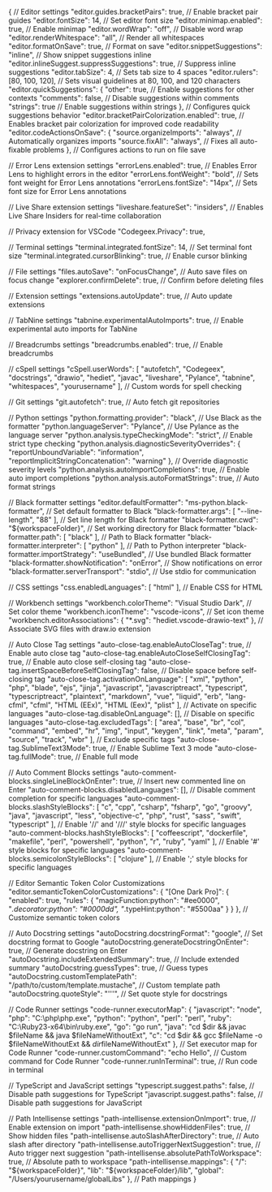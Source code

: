 {
  // Editor settings
  "editor.guides.bracketPairs": true, // Enable bracket pair guides
  "editor.fontSize": 14, // Set editor font size
  "editor.minimap.enabled": true, // Enable minimap
  "editor.wordWrap": "off", // Disable word wrap
  "editor.renderWhitespace": "all", // Render all whitespaces
  "editor.formatOnSave": true, // Format on save
  "editor.snippetSuggestions": "inline", // Show snippet suggestions inline
  "editor.inlineSuggest.suppressSuggestions": true, // Suppress inline suggestions
  "editor.tabSize": 4, // Sets tab size to 4 spaces
  "editor.rulers": [80, 100, 120], // Sets visual guidelines at 80, 100, and 120 characters
  "editor.quickSuggestions": {
    "other": true, // Enable suggestions for other contexts
    "comments": false, // Disable suggestions within comments
    "strings": true // Enable suggestions within strings
  }, // Configures quick suggestions behavior
  "editor.bracketPairColorization.enabled": true, // Enables bracket pair colorization for improved code readability
  "editor.codeActionsOnSave": { 
    "source.organizeImports": "always", // Automatically organizes imports
    "source.fixAll": "always", // Fixes all auto-fixable problems
  }, // Configures actions to run on file save

  // Error Lens extension settings
  "errorLens.enabled": true, // Enables Error Lens to highlight errors in the editor
  "errorLens.fontWeight": "bold", // Sets font weight for Error Lens annotations
  "errorLens.fontSize": "14px", // Sets font size for Error Lens annotations

  // Live Share extension settings
  "liveshare.featureSet": "insiders", // Enables Live Share Insiders for real-time collaboration

  // Privacy extension for VSCode
  "Codegeex.Privacy": true,

  // Terminal settings
  "terminal.integrated.fontSize": 14, // Set terminal font size
  "terminal.integrated.cursorBlinking": true, // Enable cursor blinking

  // File settings
  "files.autoSave": "onFocusChange", // Auto save files on focus change
  "explorer.confirmDelete": true, // Confirm before deleting files

  // Extension settings
  "extensions.autoUpdate": true, // Auto update extensions

  // TabNine settings
  "tabnine.experimentalAutoImports": true, // Enable experimental auto imports for TabNine

  // Breadcrumbs settings
  "breadcrumbs.enabled": true, // Enable breadcrumbs

  // cSpell settings
  "cSpell.userWords": [
    "autofetch",
    "Codegeex",
    "docstrings",
    "drawio",
    "hediet",
    "javac",
    "liveshare",
    "Pylance",
    "tabnine",
    "whitespaces",
    "yourusername"
  ], // Custom words for spell checking

  // Git settings
  "git.autofetch": true, // Auto fetch git repositories

  // Python settings
  "python.formatting.provider": "black", // Use Black as the formatter
  "python.languageServer": "Pylance", // Use Pylance as the language server
  "python.analysis.typeCheckingMode": "strict", // Enable strict type checking
  "python.analysis.diagnosticSeverityOverrides": {
    "reportUnboundVariable": "information",
    "reportImplicitStringConcatenation": "warning"
  }, // Override diagnostic severity levels
  "python.analysis.autoImportCompletions": true, // Enable auto import completions
  "python.analysis.autoFormatStrings": true, // Auto format strings

  // Black formatter settings
  "editor.defaultFormatter": "ms-python.black-formatter", // Set default formatter to Black
  "black-formatter.args": [
    "--line-length",
    "88"
  ], // Set line length for Black formatter
  "black-formatter.cwd": "${workspaceFolder}", // Set working directory for Black formatter
  "black-formatter.path": [
    "black"
  ], // Path to Black formatter
  "black-formatter.interpreter": [
    "python"
  ], // Path to Python interpreter
  "black-formatter.importStrategy": "useBundled", // Use bundled Black formatter
  "black-formatter.showNotification": "onError", // Show notifications on error
  "black-formatter.serverTransport": "stdio", // Use stdio for communication

  // CSS settings
  "css.enabledLanguages": [
    "html"
  ], // Enable CSS for HTML

  // Workbench settings
  "workbench.colorTheme": "Visual Studio Dark", // Set color theme
  "workbench.iconTheme": "vscode-icons", // Set icon theme
  "workbench.editorAssociations": {
    "*.svg": "hediet.vscode-drawio-text"
  }, // Associate SVG files with draw.io extension

  // Auto Close Tag settings
  "auto-close-tag.enableAutoCloseTag": true, // Enable auto close tag
  "auto-close-tag.enableAutoCloseSelfClosingTag": true, // Enable auto close self-closing tag
  "auto-close-tag.insertSpaceBeforeSelfClosingTag": false, // Disable space before self-closing tag
  "auto-close-tag.activationOnLanguage": [
    "xml",
    "python",
    "php",
    "blade",
    "ejs",
    "jinja",
    "javascript",
    "javascriptreact",
    "typescript",
    "typescriptreact",
    "plaintext",
    "markdown",
    "vue",
    "liquid",
    "erb",
    "lang-cfml",
    "cfml",
    "HTML (EEx)",
    "HTML (Eex)",
    "plist"
  ], // Activate on specific languages
  "auto-close-tag.disableOnLanguage": [], // Disable on specific languages
  "auto-close-tag.excludedTags": [
    "area",
    "base",
    "br",
    "col",
    "command",
    "embed",
    "hr",
    "img",
    "input",
    "keygen",
    "link",
    "meta",
    "param",
    "source",
    "track",
    "wbr"
  ], // Exclude specific tags
  "auto-close-tag.SublimeText3Mode": true, // Enable Sublime Text 3 mode
  "auto-close-tag.fullMode": true, // Enable full mode

  // Auto Comment Blocks settings
  "auto-comment-blocks.singleLineBlockOnEnter": true, // Insert new commented line on Enter
  "auto-comment-blocks.disabledLanguages": [], // Disable comment completion for specific languages
  "auto-comment-blocks.slashStyleBlocks": [
    "c",
    "cpp",
    "csharp",
    "fsharp",
    "go",
    "groovy",
    "java",
    "javascript",
    "less",
    "objective-c",
    "php",
    "rust",
    "sass",
    "swift",
    "typescript"
  ], // Enable '//' and '///' style blocks for specific languages
  "auto-comment-blocks.hashStyleBlocks": [
    "coffeescript",
    "dockerfile",
    "makefile",
    "perl",
    "powershell",
    "python",
    "r",
    "ruby",
    "yaml"
  ], // Enable '#' style blocks for specific languages
  "auto-comment-blocks.semicolonStyleBlocks": [
    "clojure"
  ], // Enable ';' style blocks for specific languages

  // Editor Semantic Token Color Customizations
  "editor.semanticTokenColorCustomizations": {
    "[One Dark Pro]": {
      "enabled": true,
      "rules": {
        "magicFunction:python": "#ee0000",
        "*.decorator:python": "#0000dd",
        "*.typeHint:python": "#5500aa"
      }
    }
  }, // Customize semantic token colors

  // Auto Docstring settings
  "autoDocstring.docstringFormat": "google", // Set docstring format to Google
  "autoDocstring.generateDocstringOnEnter": true, // Generate docstring on Enter
  "autoDocstring.includeExtendedSummary": true, // Include extended summary
  "autoDocstring.guessTypes": true, // Guess types
  "autoDocstring.customTemplatePath": "/path/to/custom/template.mustache", // Custom template path
  "autoDocstring.quoteStyle": "'''", // Set quote style for docstrings

  // Code Runner settings
  "code-runner.executorMap": {
    "javascript": "node",
    "php": "C:\\php\\php.exe",
    "python": "python",
    "perl": "perl",
    "ruby": "C:\\Ruby23-x64\\bin\\ruby.exe",
    "go": "go run",
    "java": "cd $dir && javac $fileName && java $fileNameWithoutExt",
    "c": "cd $dir && gcc $fileName -o $fileNameWithoutExt && $dir$fileNameWithoutExt"
  }, // Set executor map for Code Runner
  "code-runner.customCommand": "echo Hello", // Custom command for Code Runner
  "code-runner.runInTerminal": true, // Run code in terminal

  // TypeScript and JavaScript settings
  "typescript.suggest.paths": false, // Disable path suggestions for TypeScript
  "javascript.suggest.paths": false, // Disable path suggestions for JavaScript

  // Path Intellisense settings
  "path-intellisense.extensionOnImport": true, // Enable extension on import
  "path-intellisense.showHiddenFiles": true, // Show hidden files
  "path-intellisense.autoSlashAfterDirectory": true, // Auto slash after directory
  "path-intellisense.autoTriggerNextSuggestion": true, // Auto trigger next suggestion
  "path-intellisense.absolutePathToWorkspace": true, // Absolute path to workspace
  "path-intellisense.mappings": {
    "/": "${workspaceFolder}",
    "lib": "${workspaceFolder}/lib",
    "global": "/Users/yourusername/globalLibs"
  }, // Path mappings
}
